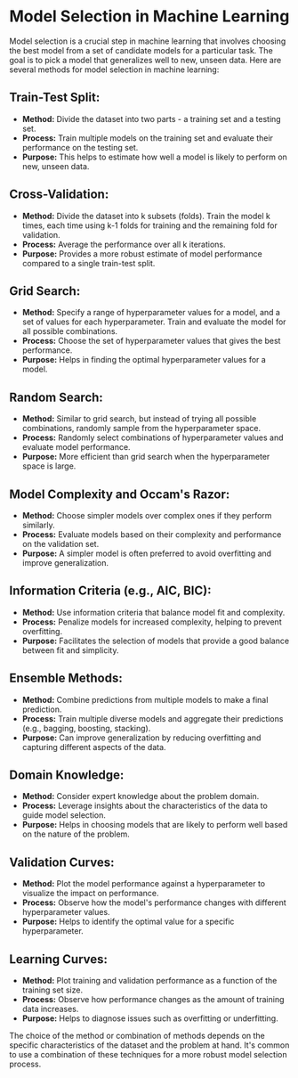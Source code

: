# Model Selection in Machine Learning

Model selection is a crucial step in machine learning that involves choosing the best model from a set of candidate models for a particular task. The goal is to pick a model that generalizes well to new, unseen data. Here are several methods for model selection in machine learning:

## Train-Test Split:

- **Method:** Divide the dataset into two parts - a training set and a testing set.
- **Process:** Train multiple models on the training set and evaluate their performance on the testing set.
- **Purpose:** This helps to estimate how well a model is likely to perform on new, unseen data.

## Cross-Validation:

- **Method:** Divide the dataset into k subsets (folds). Train the model k times, each time using k-1 folds for training and the remaining fold for validation.
- **Process:** Average the performance over all k iterations.
- **Purpose:** Provides a more robust estimate of model performance compared to a single train-test split.

## Grid Search:

- **Method:** Specify a range of hyperparameter values for a model, and a set of values for each hyperparameter. Train and evaluate the model for all possible combinations.
- **Process:** Choose the set of hyperparameter values that gives the best performance.
- **Purpose:** Helps in finding the optimal hyperparameter values for a model.

## Random Search:

- **Method:** Similar to grid search, but instead of trying all possible combinations, randomly sample from the hyperparameter space.
- **Process:** Randomly select combinations of hyperparameter values and evaluate model performance.
- **Purpose:** More efficient than grid search when the hyperparameter space is large.

## Model Complexity and Occam's Razor:

- **Method:** Choose simpler models over complex ones if they perform similarly.
- **Process:** Evaluate models based on their complexity and performance on the validation set.
- **Purpose:** A simpler model is often preferred to avoid overfitting and improve generalization.

## Information Criteria (e.g., AIC, BIC):

- **Method:** Use information criteria that balance model fit and complexity.
- **Process:** Penalize models for increased complexity, helping to prevent overfitting.
- **Purpose:** Facilitates the selection of models that provide a good balance between fit and simplicity.

## Ensemble Methods:

- **Method:** Combine predictions from multiple models to make a final prediction.
- **Process:** Train multiple diverse models and aggregate their predictions (e.g., bagging, boosting, stacking).
- **Purpose:** Can improve generalization by reducing overfitting and capturing different aspects of the data.

## Domain Knowledge:

- **Method:** Consider expert knowledge about the problem domain.
- **Process:** Leverage insights about the characteristics of the data to guide model selection.
- **Purpose:** Helps in choosing models that are likely to perform well based on the nature of the problem.

## Validation Curves:

- **Method:** Plot the model performance against a hyperparameter to visualize the impact on performance.
- **Process:** Observe how the model's performance changes with different hyperparameter values.
- **Purpose:** Helps to identify the optimal value for a specific hyperparameter.

## Learning Curves:

- **Method:** Plot training and validation performance as a function of the training set size.
- **Process:** Observe how performance changes as the amount of training data increases.
- **Purpose:** Helps to diagnose issues such as overfitting or underfitting.

The choice of the method or combination of methods depends on the specific characteristics of the dataset and the problem at hand. It's common to use a combination of these techniques for a more robust model selection process.
